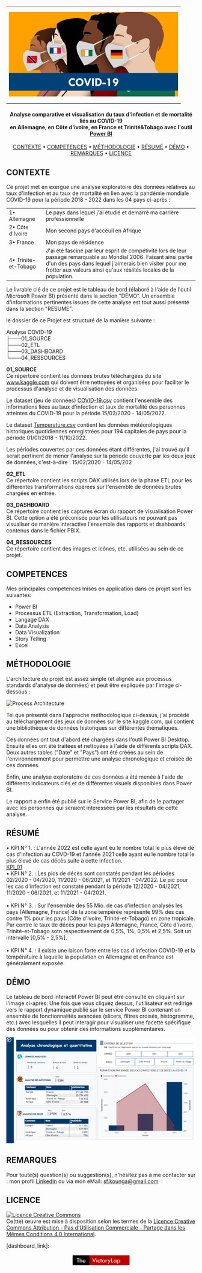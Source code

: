 <table align ="Center">
  <tr>
    <td width="450" height="250"  CELLSPACING="0" et BORDER="1"> 
      <img src= "04_RESSOURCES/Project_Logo.png">
    </td> 
  </tr>
</table>

<h4 align="center">Analyse comparative et visualisation du taux d'infection et de mortalité liés au COVID-19</br>
  en Allemagne, en Côte d'ivoire, en France et Trinité&Tobago avec l'outil <a href="https://en.wikipedia.org/wiki/Microsoft_Power_BI" target="_blank">Power BI</a></h4>


<p align="center">
  <a href="#CONTEXTE">CONTEXTE</a> •
  <a href="#COMPETENCES">COMPETENCES</a> •
  <a href="#MÉTHODOLOGIE">MÉTHODOLOGIE</a> •
  <a href="#RÉSUMÉ">RÉSUMÉ</a> •
  <a href="#DÉMO">DÉMO</a> •
  <a href="#REMARQUES">REMARQUES</a> •
  <a href="#LICENCE">LICENCE</a>
</p>

## CONTEXTE </br>
Ce projet met en exergue une analyse exploratoire des données relatives au taux d'infection et au taux de mortalité en lien avec la pandémie mondiale COVID-19 pour la période 2018 - 2022 dans les 04 pays ci-après  :


<table>
  <tr>
    <td>1• Allemagne</td>
    <td>Le pays dans lequel j'ai étudié et demarré ma carrière professionnelle</td>
  </tr>
  <tr>
    <td>2• Côte d'Ivoire</td>
    <td>Mon second pays d'acceuil en Afrique</td>
  </tr>
  <tr>
    <td>3• France</td> 
    <td>Mon pays de résidence</td>
  </tr>
  <tr>
    <td>4• Trinité-et-Tobago</td>
    <td>J'ai été fasciné par leur esprit de compétivité lors de leur passage remarquable au Mondial 2006. Faisant ainsi partie d'un des pays dans lequel j'aimerais bien visiter pour me frotter aux valeurs ainsi qu'aux réalités locales de la population.</td>
  </tr>
</table>


Le livrable clé de ce projet est le tableau de bord (élaboré à l'aide de l'outil Microsoft Power BI) présenté dans la section "DÉMO".
Un ensemble d'informations pertinentes issues de cette analyse est tout aussi présenté dans la section "RESUME".

le dossier de ce Projet est structuré de la manière suivante :

Analyse COVID-19 <br>
 ├───01_SOURCE<br>
 ├───02_ETL<br>
 ├───03_DASHBOARD<br>
 └───04_RESSOURCES<br>


**01_SOURCE**</br>
Ce répertoire contient les données brutes téléchargées du site www.kaggle.com qui doivent être nettoyées et organisées pour faciliter le processus d'analyse et de visualisation des données.

Le dataset (jeu de données) [COVID-19.csv][website_link1] contient l'ensemble des informations liées au taux d'infection et taux de mortalité des personnes atteintes du COVID-19 pour la période 15/02/2020 - 14/05/2022.

Le dataset [Temperature.csv][website_link2] contient les données météorologiques historiques quotidiennes enregistrées pour 194 capitales de pays pour la période 01/01/2018 - 11/10/2022. 

Les périodes couvertes par ces données étant différentes, j'ai trouvé qu'il serait pertinent de mener l'analyse sur la période couverte par les deux jeux de données, c'est-à-dire : 15/02/2020 - 14/05/202 


**02_ETL**</br>
Ce répertoire contient les scripts DAX utilisés lors de la phase ETL pour les différentes transformations opérées sur l'ensemble de données brutes chargées en entrée.


**03_DASHBOARD**</br>
Ce répertoire contient les captures écran du rapport de visualisation Power BI. Cette option a été préconisée pour les utilisateurs ne pouvant pas visualiser de manière interactive l'ensemble des rapports et dsahboards contenus dans le fichier PBIX.


**04_RESSOURCES**</br>
Ce répertoire contient des images et icônes, etc. utilisées au sein de ce projet.



## COMPETENCES</br>
Mes principales compétences mises en application dans ce projet sont les suivantes:
- Power BI
- Processus ETL (Extraction, Transformation, Load)
- Langage DAX
- Data Analysis
- Data Visualization
- Story Telling 
- Excel


## MÉTHODOLOGIE</br>
L'architecture du projet est assez simple (et alignée aux processus standards d'analyse de données) et peut être expliquée par l'image ci-dessous :

![Process Architecture][process_workflow]

Tel que présenté dans l'approche méthodologique ci-dessus, j'ai procédé au téléchargement des jeux de données sur le site kaggle.com, qui contient une bibliothèque de données historiques sur différentes thématiques.

Ces données ont tout d'abord été chargées dans l'outil Power BI Desktop. Ensuite elles ont été traitées et nettoyées à l'aide de différents scripts DAX. Deux autres tables ("Date" et "Pays") ont été créées au sein de l'environnemment pour permettre une analyse chronologique et croisée de ces données.

Enfin, une analyse exploratoire de ces données a été menée à l'aide de différents indicateurs clés et de différentes visuels disponibles dans Power BI.

Le rapport a enfin été publié sur le Service Power BI, afin de le partager avec les personnes qui seraient interessées par les résultats de cette analyse.



## RÉSUMÉ</br>
• KPI N° 1. : L'année 2022 est celle ayant eu le nombre total le plus élevé de cas d'infection au COVD-19 et l'année 2021 celle ayant eu le nombre total le plus élevé de cas décès suite à cette infection.</br>
[KPI_01]</br> 
• KPI N° 2. : Les pics de décès sont constatés pendant les périodes 02/2020 - 04/2020, 11/2020 - 06/2021, et 11/2021 - 04/2022. Le pic pour les cas d'infection est constaté pendant la période 12/2020 - 04/2021, 11/2020 - 06/2021, et 11/2021 - 04/2021.</br></br> 
• KPI N° 3. : Sur l'ensemble des 55 Mio. de cas d'infection analysés les pays (Allemagne, France) de la zone tempérée représente 99% des cas contre 1% pour les pays (Côte d'ivoire, Trinité-et-Tobago) en zone tropicale. Par contre le taux de décès pour les pays Allemagne, France, Côte d'ivoire, Trinité-et-Tobago sotn respectivement de 0,5%, 1%, 0,5% et 2,5%. Soit un intervalle [0,5% - 2,5%]. </br> </br> 
• KPI N° 4. : il existe une laison forte entre les cas d'infection COVID-19 et la températuire à laquelle la population en Allemagne et en France est généralement exposée. </br>


## DÉMO</br>
Le tableau de bord interactif Power BI peut être consulté en cliquant sur l'image ci-après:
Une fois que vous cliquez dessus, l'utilisateur est redirigé vers le rapport dynamique publié sur le service Power BI contenant un ensemble de fonctionnalités avancées (slicers, filtres croisés, histogramme, etc.) avec lesquelles il peut interagir pour visualiser une facette spécifique des données ou pour obtenir des informations supplémentaires.

<a href="https://app.powerbi.com/groups/afba251d-b85a-4e6e-90d6-a85e6904a433/reports/50e63a62-5204-467d-8e1e-ab5baf7adf21?ctid=ac503ea8-a132-4217-b56f-df662335adde&pbi_source=linkShare" target="_blank" rel="noopener noreferrer">
<img src ="04_RESSOURCES/dashboard_image.png">
</img>
</a>


## REMARQUES</br>
Pour toute(s) question(s) ou suggestion(s), n'hésitez pas à me contacter sur :
mon profil [LinkedIn][linkedin] ou via mon eMail: sf.kounga@gmail.com



## LICENCE

<a rel="license" href="http://creativecommons.org/licenses/by-nc-sa/4.0/"><img alt="Licence Creative Commons" style="border-width:0" src="https://i.creativecommons.org/l/by-nc-sa/4.0/88x31.png" /></a><br />Ce(tte) œuvre est mise à disposition selon les termes de la <a rel="license" href="http://creativecommons.org/licenses/by-nc-sa/4.0/">Licence Creative Commons Attribution - Pas d’Utilisation Commerciale - Partage dans les Mêmes Conditions 4.0 International</a>.


<!-- Image Links -->

[project_logo]: 04_RESSOURCES/Project_Logo.png
[process_workflow]: 04_RESSOURCES/Approche_Méthodo_2.png
[dashboard_image]: 04_RESSOURCES/dashboard_image.png
[Index]: 03_DASHBOARD/PAGE_01_INDEX.png
[KPI_01]: 03_DASHBOARD/PAGE_02_KPI_01.png 
[KPI_02]: 03_DASHBOARD/PAGE_03_KPI_02.png 
[KPI_03]: 03_DASHBOARD/PAGE_04_KPI_03.png 
[KPI_04]: 03_DASHBOARD/PAGE_05_KPI_04.png 
<!-- External Links -->

[website_link1]: https://www.kaggle.com/datasets/josephassaker/covid19-global-dataset?select=worldometer_coronavirus_daily_data.csv
[website_link2]: https://www.kaggle.com/datasets/balabaskar/historical-weather-data-of-all-country-capitals?select=daily_weather_data.csv


<!-- Profile Links -->

[linkedin]: https://www.linkedin.com/in/serge-kounga-a26365161
[dashboard_link]: 

<p align='center'>
<img src='04_RESSOURCES/The_VictoryLap.png' width=30% height=30% >
</p>

